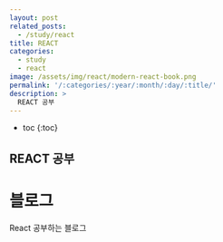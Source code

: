 ```yaml
---
layout: post
related_posts:
  - /study/react
title: REACT
categories:
  - study
  - react
image: /assets/img/react/modern-react-book.png
permalink: '/:categories/:year/:month/:day/:title/'
description: >
  REACT 공부
---
```


* toc
{:toc}

## REACT 공부

# 블로그

React 공부하는 블로그
